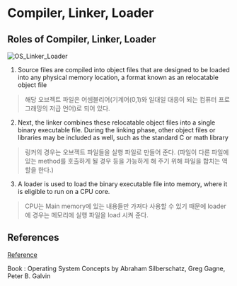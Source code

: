 # Compiler, Linker, Loader

## Roles of Compiler, Linker, Loader
![OS_Linker_Loader](https://user-images.githubusercontent.com/105041834/188276080-dba53fb9-8dd1-409d-a8f4-c8edb60c0013.JPG)
1. Source files are compiled into object files that are designed to be loaded into any physical memory location, a format known as an relocatable object file

> 해당 오브젝트 파일은 어셈블리어(기계어(0,1)와 일대일 대응이 되는 컴퓨터 프로그래밍의 저급 언어)로 되어 있다.
 
2. Next, the linker combines these relocatable object files into a single binary executable file. During the linking phase, other object files or libraries may be included as well, such as the standard C or math library

> 링커의 경우는 오브젝트 파일들을 실행 파일로 만들어 준다. (파일이 다른 파일에 있는 method를 호출하게 될 경우 등을 가능하게 해 주기 위해 파일을 합치는 역할을 한다.)

3. A loader is used to load the binary executable file into memory, where it is eligible to run on a CPU core.

> CPU는 Main memory에 있는 내용들만 가져다 사용할 수 있기 때문에 loader에 경우는 메모리에 실행 파일을 load 시켜 준다.

## References
[Reference](https://ko.wikipedia.org/wiki/%EC%96%B4%EC%85%88%EB%B8%94%EB%A6%AC%EC%96%B4#:~:text=%EA%B8%B0%EA%B3%84%EC%96%B4%EB%8A%94%20%EC%8B%A4%EC%A0%9C%EB%A1%9C%20%EC%BB%B4%ED%93%A8%ED%84%B0%EC%9D%98,%ED%95%9C%20%EA%B2%83%EC%9D%B4%20%EC%96%B4%EC%85%88%EB%B8%94%EB%A6%AC%20%EC%96%B8%EC%96%B4%EC%9D%B4%EB%8B%A4.)

Book : Operating System Concepts by Abraham Silberschatz, Greg Gagne, Peter B. Galvin
